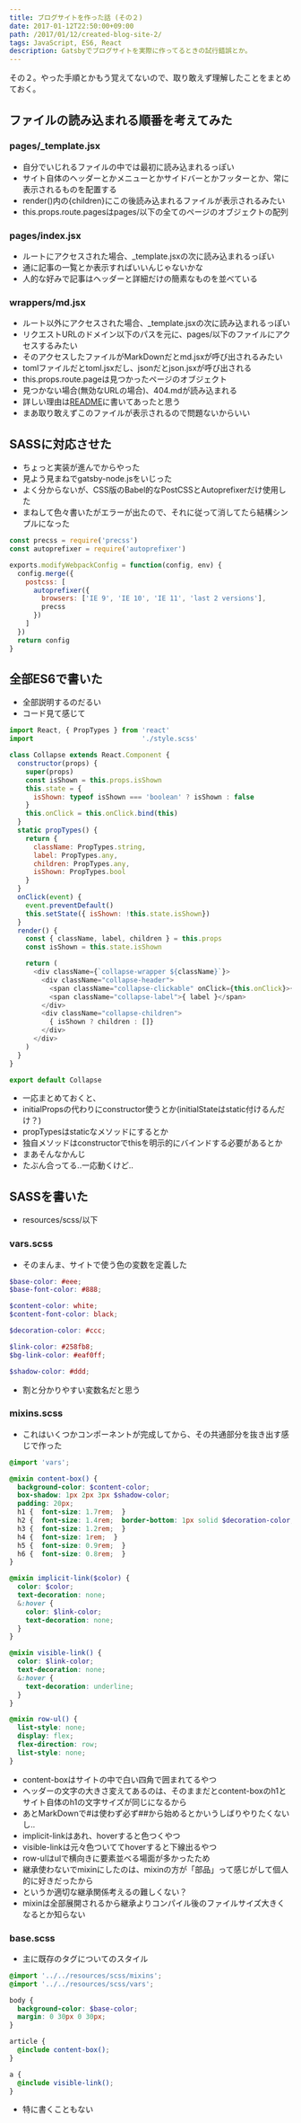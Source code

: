 ```yaml
---
title: ブログサイトを作った話 (その２)
date: 2017-01-12T22:50:00+09:00
path: /2017/01/12/created-blog-site-2/
tags: JavaScript, ES6, React
description: Gatsbyでブログサイトを実際に作ってるときの試行錯誤とか。
---
```


その２。やった手順とかもう覚えてないので、取り敢えず理解したことをまとめておく。

## ファイルの読み込まれる順番を考えてみた

### pages/_template.jsx
- 自分でいじれるファイルの中では最初に読み込まれるっぽい
- サイト自体のヘッダーとかメニューとかサイドバーとかフッターとか、常に表示されるものを配置する
- render()内の{children}にこの後読み込まれるファイルが表示されるみたい
- this.props.route.pagesはpages/以下の全てのページのオブジェクトの配列

### pages/index.jsx
- ルートにアクセスされた場合、_template.jsxの次に読み込まれるっぽい
- 通に記事の一覧とか表示すればいいんじゃないかな
- 人的な好みで記事はヘッダーと詳細だけの簡素なものを並べている

### wrappers/md.jsx
- ルート以外にアクセスされた場合、_template.jsxの次に読み込まれるっぽい
- リクエストURLのドメイン以下のパスを元に、pages/以下のファイルにアクセスするみたい
- そのアクセスしたファイルがMarkDownだとmd.jsxが呼び出されるみたい
- tomlファイルだとtoml.jsxだし、jsonだとjson.jsxが呼び出される
- this.props.route.pageは見つかったページのオブジェクト
- 見つかない場合(無効なURLの場合)、404.mdが読み込まれる
- 詳しい理由は[README](https://github.com/gatsbyjs/gatsby)に書いてあったと思う
- まあ取り敢えずこのファイルが表示されるので問題ないからいい

## SASSに対応させた
- ちょっと実装が進んでからやった
- 見よう見まねでgatsby-node.jsをいじった
- よく分からないが、CSS版のBabel的なPostCSSとAutoprefixerだけ使用した
- まねして色々書いたがエラーが出たので、それに従って消してたら結構シンプルになった

```javascript
const precss = require('precss')
const autoprefixer = require('autoprefixer')

exports.modifyWebpackConfig = function(config, env) {
  config.merge({
    postcss: [
      autoprefixer({
        browsers: ['IE 9', 'IE 10', 'IE 11', 'last 2 versions'],
        precss
      })
    ]
  })
  return config
}
```


## 全部ES6で書いた
- 全部説明するのだるい
- コード見て感じて
```javascript
import React, { PropTypes } from 'react'
import                           './style.scss'

class Collapse extends React.Component {
  constructor(props) {
    super(props)
    const isShown = this.props.isShown
    this.state = {
      isShown: typeof isShown === 'boolean' ? isShown : false
    }
    this.onClick = this.onClick.bind(this)
  }
  static propTypes() {
    return {
      className: PropTypes.string,
      label: PropTypes.any,
      children: PropTypes.any,
      isShown: PropTypes.bool
    }
  }
  onClick(event) {
    event.preventDefault()
    this.setState({ isShown: !this.state.isShown})
  }
  render() {
    const { className, label, children } = this.props
    const isShown = this.state.isShown

    return (
      <div className={`collapse-wrapper ${className}`}>
        <div className="collapse-header">
          <span className="collapse-clickable" onClick={this.onClick}>{ isShown ? '\u2228' : '>' }</span>
          <span className="collapse-label">{ label }</span>
        </div>
        <div className="collapse-children">
          { isShown ? children : []}
        </div>
      </div>
    )
  }
}

export default Collapse
```
- 一応まとめておくと、
- initialPropsの代わりにconstructor使うとか(initialStateはstatic付けるんだけ？)
- propTypesはstaticなメソッドにするとか
- 独自メソッドはconstructorでthisを明示的にバインドする必要があるとか
- まあそんなかんじ
- たぶん合ってる..一応動くけど..


## SASSを書いた
- resources/scss/以下

### vars.scss
- そのまんま、サイトで使う色の変数を定義した
```scss
$base-color: #eee;
$base-font-color: #888;

$content-color: white;
$content-font-color: black;

$decoration-color: #ccc;

$link-color: #258fb8;
$bg-link-color: #eaf0ff;

$shadow-color: #ddd;
```
- 割と分かりやすい変数名だと思う

### mixins.scss
- これはいくつかコンポーネントが完成してから、その共通部分を抜き出す感じで作った
```scss
@import 'vars';

@mixin content-box() {
  background-color: $content-color;
  box-shadow: 1px 2px 3px $shadow-color;
  padding: 20px;
  h1 {  font-size: 1.7rem;  }
  h2 {  font-size: 1.4rem;  border-bottom: 1px solid $decoration-color;  }
  h3 {  font-size: 1.2rem;  }
  h4 {  font-size: 1rem;  }
  h5 {  font-size: 0.9rem;  }
  h6 {  font-size: 0.8rem;  }
}

@mixin implicit-link($color) {
  color: $color;
  text-decoration: none;
  &:hover {
    color: $link-color;
    text-decoration: none;
  }
}

@mixin visible-link() {
  color: $link-color;
  text-decoration: none;
  &:hover {
    text-decoration: underline;
  }
}

@mixin row-ul() {
  list-style: none;
  display: flex;
  flex-direction: row;
  list-style: none;
}
```
- content-boxはサイトの中で白い四角で囲まれてるやつ
- ヘッダーの文字の大きさ変えてあるのは、そのままだとcontent-boxのh1とサイト自体のh1の文字サイズが同じになるから
- あとMarkDownで\#は使わず必ず\#\#から始めるとかいうしばりやりたくないし..
- implicit-linkはあれ、hoverすると色つくやつ
- visible-linkは元々色ついててhoverすると下線出るやつ
- row-ulはulで横向きに要素並べる場面が多かったため
- 継承使わないでmixinにしたのは、mixinの方が「部品」って感じがして個人的に好きだったから
- というか適切な継承関係考えるの難しくない？
- mixinは全部展開されるから継承よりコンパイル後のファイルサイズ大きくなるとか知らない

### base.scss
- 主に既存のタグについてのスタイル
```scss
@import '../../resources/scss/mixins';
@import '../../resources/scss/vars';

body {
  background-color: $base-color;
  margin: 0 30px 0 30px;
}

article {
  @include content-box();
}

a {
  @include visible-link();
}
```
- 特に書くこともない
